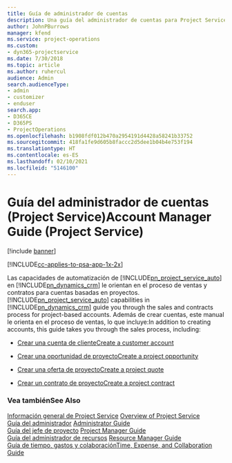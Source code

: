 ```yaml
---
title: Guía de administrador de cuentas
description: Una guía del administrador de cuentas para Project Service que realiza el proceso de ventas y contratos para cuentas basadas en proyectos
author: JohnPBurrows
manager: kfend
ms.service: project-operations
ms.custom:
- dyn365-projectservice
ms.date: 7/30/2018
ms.topic: article
ms.author: ruhercul
audience: Admin
search.audienceType:
- admin
- customizer
- enduser
search.app:
- D365CE
- D365PS
- ProjectOperations
ms.openlocfilehash: b1908fdf012b470a2954191d4428a58241b33752
ms.sourcegitcommit: 418fa1fe9d605b8faccc2d5dee1b04b4e753f194
ms.translationtype: HT
ms.contentlocale: es-ES
ms.lasthandoff: 02/10/2021
ms.locfileid: "5146100"
---
```

# <a name="account-manager-guide-project-service"></a><span data-ttu-id="09c6b-103">Guía del administrador de cuentas (Project Service)</span><span class="sxs-lookup"><span data-stu-id="09c6b-103">Account Manager Guide (Project Service)</span></span>

[!include [banner](../includes/psa-now-project-operations.md)]

[!INCLUDE[cc-applies-to-psa-app-1x-2x](../includes/cc-applies-to-psa-app-1x-2x.md)]

<span data-ttu-id="09c6b-104">Las capacidades de automatización de [!INCLUDE[pn_project_service_auto](../includes/pn-project-service-auto.md)] en [!INCLUDE[pn_dynamics_crm](../includes/pn-dynamics-crm.md)] le orientan en el proceso de ventas y contratos para cuentas basadas en proyectos.</span><span class="sxs-lookup"><span data-stu-id="09c6b-104">[!INCLUDE[pn_project_service_auto](../includes/pn-project-service-auto.md)] capabilities in [!INCLUDE[pn_dynamics_crm](../includes/pn-dynamics-crm.md)] guide you through the sales and contracts process for project-based accounts.</span></span> <span data-ttu-id="09c6b-105">Además de crear cuentas, este manual le orienta en el proceso de ventas, lo que incluye:</span><span class="sxs-lookup"><span data-stu-id="09c6b-105">In addition to creating accounts, this guide takes you through the sales process, including:</span></span>  
  
-   [<span data-ttu-id="09c6b-106">Crear una cuenta de cliente</span><span class="sxs-lookup"><span data-stu-id="09c6b-106">Create a customer account</span></span>](../psa/create-customer-account.md)  
  
-   [<span data-ttu-id="09c6b-107">Crear una oportunidad de proyecto</span><span class="sxs-lookup"><span data-stu-id="09c6b-107">Create a project opportunity</span></span>](../psa/create-project-opportunity.md)  
  
-   [<span data-ttu-id="09c6b-108">Crear una oferta de proyecto</span><span class="sxs-lookup"><span data-stu-id="09c6b-108">Create a project quote</span></span>](../psa/create-project-quote.md)  
  
-   [<span data-ttu-id="09c6b-109">Crear un contrato de proyecto</span><span class="sxs-lookup"><span data-stu-id="09c6b-109">Create a project contract</span></span>](../psa/create-project-contract.md)  
  
  
### <a name="see-also"></a><span data-ttu-id="09c6b-110">Vea también</span><span class="sxs-lookup"><span data-stu-id="09c6b-110">See Also</span></span>  
 <span data-ttu-id="09c6b-111">[Información general de Project Service](../psa/overview.md) </span><span class="sxs-lookup"><span data-stu-id="09c6b-111">[Overview of Project Service](../psa/overview.md) </span></span>  
 <span data-ttu-id="09c6b-112">[Guía del administrador](../psa/admin-guide.md) </span><span class="sxs-lookup"><span data-stu-id="09c6b-112">[Administrator Guide](../psa/admin-guide.md) </span></span>  
 <span data-ttu-id="09c6b-113">[Guía del jefe de proyecto](../psa/project-manager-guide.md) </span><span class="sxs-lookup"><span data-stu-id="09c6b-113">[Project Manager Guide](../psa/project-manager-guide.md) </span></span>  
 <span data-ttu-id="09c6b-114">[Guía del administrador de recursos](../psa/resource-manager-guide.md) </span><span class="sxs-lookup"><span data-stu-id="09c6b-114">[Resource Manager Guide](../psa/resource-manager-guide.md) </span></span>  
 [<span data-ttu-id="09c6b-115">Guía de tiempo, gastos y colaboración</span><span class="sxs-lookup"><span data-stu-id="09c6b-115">Time, Expense, and Collaboration Guide</span></span>](../psa/time-expense-collaboration-guide.md)
